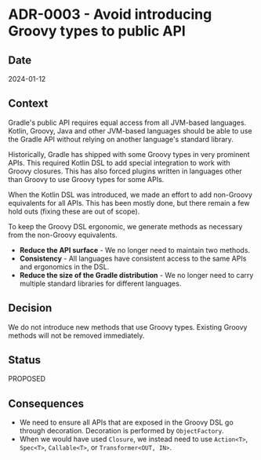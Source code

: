 # ADR-0003 - Avoid introducing Groovy types to public API

## Date

2024-01-12

## Context

Gradle's public API requires equal access from all JVM-based languages. Kotlin, Groovy, Java and other JVM-based languages should be able to use the Gradle API without relying on another language's standard library.

Historically, Gradle has shipped with some Groovy types in very prominent APIs. This required Kotlin DSL to add special integration to work with Groovy closures. This has also forced plugins written in languages other than Groovy to use Groovy types for some APIs.

When the Kotlin DSL was introduced, we made an effort to add non-Groovy equivalents for all APIs. This has been mostly done, but there remain a few hold outs (fixing these are out of scope).

To keep the Groovy DSL ergonomic, we generate methods as necessary from the non-Groovy equivalents. 

- **Reduce the API surface** - We no longer need to maintain two methods.
- **Consistency** - All languages have consistent access to the same APIs and ergonomics in the DSL.
- **Reduce the size of the Gradle distribution** - We no longer need to carry multiple standard libraries for different languages.

## Decision

We do not introduce new methods that use Groovy types. Existing Groovy methods will not be removed immediately.

## Status

PROPOSED

## Consequences

* We need to ensure all APIs that are exposed in the Groovy DSL go through decoration. Decoration is performed by `ObjectFactory`.
* When we would have used `Closure`, we instead need to use `Action<T>`, `Spec<T>`, `Callable<T>`, or `Transformer<OUT, IN>`.
